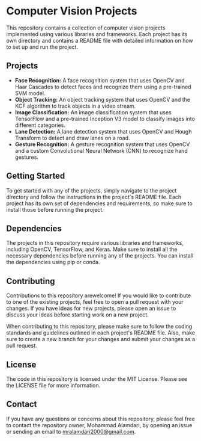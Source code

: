 <!-- # Computer Vision Projects

### This Is a repository built to walk through various Object Detection Tasks and Learn from them.

###### Some challenges are too long that they can't be represented in a single GitHub code, so I have to separate them into several parts.


### you can get more details about Object Recognition in my articles in medium:

There are 2 articles, 
one implemented by Tensorflow, and the other one is implemented by PoTorch.

1.TensorFlow API; [How to do Object Recognition with TensorFlow(Keras) the Easiest way](https://medium.com/@mralamdari/imagehow-to-do-object-recognition-with-tensorflow-keras-the-easiest-way-23c7ab9604c7)

2.PyTorch API; [How to do Object Recognition with PyTorch the Easiest way](https://medium.com/@mralamdari/uagehow-to-do-object-recognition-with-pytorch-the-easiest-way-d0a2750f5fe7)


### If you want to learn more about my recent Object Detection Projects, visit my Medium;

#### 1.[Detect Batman by YOLO](https://medium.com/@mralamdari/detect-batman-by-yolo-331b8b1abe34)

#### 2.[Detect Superman by YOLO](https://medium.com/@mralamdari/detect-superman-by-yolo-5d81a065a95e)
 -->




# Computer Vision Projects

This repository contains a collection of computer vision projects implemented using various libraries and frameworks. Each project has its own directory and contains a README file with detailed information on how to set up and run the project.

## Projects

- **Face Recognition:** A face recognition system that uses OpenCV and Haar Cascades to detect faces and recognize them using a pre-trained SVM model.
- **Object Tracking:** An object tracking system that uses OpenCV and the KCF algorithm to track objects in a video stream.
- **Image Classification:** An image classification system that uses TensorFlow and a pre-trained Inception V3 model to classify images into different categories.
- **Lane Detection:** A lane detection system that uses OpenCV and Hough Transform to detect and draw lanes on a road.
- **Gesture Recognition:** A gesture recognition system that uses OpenCV and a custom Convolutional Neural Network (CNN) to recognize hand gestures.

## Getting Started

To get started with any of the projects, simply navigate to the project directory and follow the instructions in the project's README file. Each project has its own set of dependencies and requirements, so make sure to install those before running the project.

## Dependencies

The projects in this repository require various libraries and frameworks, including OpenCV, TensorFlow, and Keras. Make sure to install all the necessary dependencies before running any of the projects. You can install the dependencies using pip or conda.

## Contributing

Contributions to this repository arewelcome! If you would like to contribute to one of the existing projects, feel free to open a pull request with your changes. If you have ideas for new projects, please open an issue to discuss your ideas before starting work on a new project.

When contributing to this repository, please make sure to follow the coding standards and guidelines outlined in each project's README file. Also, make sure to create a new branch for your changes and submit your changes as a pull request.

## License

The code in this repository is licensed under the MIT License. Please see the LICENSE file for more information.

## Contact

If you have any questions or concerns about this repository, please feel free to contact the repository owner, Mohammad Alamdari, by opening an issue or sending an email to mralamdari2000@gmail.com.
